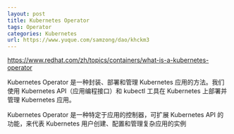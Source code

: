 ```yaml
---
layout: post
title: Kubernetes Operator
tags: Operator
categories: Kubernetes
url: https://www.yuque.com/samzong/dao/khckm3
---
```


<https://www.redhat.com/zh/topics/containers/what-is-a-kubernetes-operator>

Kubernetes Operator 是一种封装、部署和管理 Kubernetes 应用的方法。我们使用 Kubernetes API（应用编程接口）和 kubectl 工具在 Kubernetes 上部署并管理 Kubernetes 应用。

Kubernetes Operator 是一种特定于应用的控制器，可扩展 Kubernetes API 的功能，来代表 Kubernetes 用户创建、配置和管理复杂应用的实例
